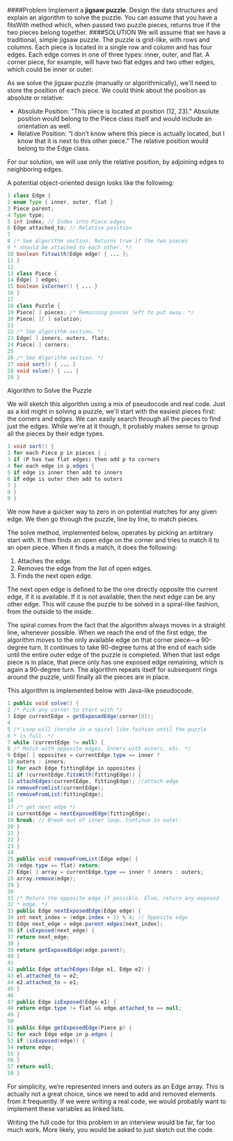 ####Problem
Implement a **jigsaw puzzle**. Design the data structures and explain an algorithm to solve the puzzle. You can assume that you have a fitsWith method which, when passed two puzzle pieces, returns true if the two pieces belong together.
####SOLUTION
We will assume that we have a traditional, simple jigsaw puzzle. The puzzle is grid-like, with rows and columns. Each piece is located in a single row and column and has four edges. Each edge comes in one of three types: inner, outer, and flat. A corner piece, for
example, will have two flat edges and two other edges, which could be inner or outer.

As we solve the jigsaw puzzle (manually or algorithmically), we'll need to store the position of each piece. We could think about the position as absolute or relative:
* Absolute Position: "This piece is located at position (12, 23)." Absolute position would belong to the Piece class itself and would include an orientation as well.
* Relative Position: “I don’t know where this piece is actually located, but I know that it is next to this other piece.” The relative position would belong to the Edge class.

For our solution, we will use only the relative position, by adjoining edges to neighboring edges.

A potential object-oriented design looks like the following:
```java
1 class Edge {
2 enum Type { inner, outer, flat }
3 Piece parent;
4 Type type;
5 int index; // Index into Piece.edges
6 Edge attached_to; // Relative position
7
8 /* See Algorithm section. Returns true if the two pieces
9 * should be attached to each other. */
10 boolean fitswith(Edge edge) { ... };
11 }
12
13 class Piece {
14 Edge[ ] edges;
15 boolean isCorner() { ... }
16 }
17
18 class Puzzle {
19 Piece[ ] pieces; /* Remaining pieces left to put away. */
20 Piece[ ][ ] solution;
21
22 /* See algorithm section. */
23 Edge[ ] inners, outers, flats;
24 Piece[ ] corners;
25
26 /* See Algorithm section. */
27 void sort() { ... }
28 void solve() { ... }
29 }
```
Algorithm to Solve the Puzzle

We will sketch this algorithm using a mix of pseudocode and real code.
Just as a kid might in solving a puzzle, we'll start with the easiest pieces first: the corners and edges. We can easily search through all the pieces to find just the edges. While we're at it though, it probably makes sense to group all the pieces by their edge types.
```java
1 void sort() {
2 for each Piece p in pieces { ;
3 if (P has two flat edges) then add p to corners
4 for each edge in p.edges {
5 if edge is inner then add to inners
6 if edge is outer then add to outers
7 }
8 }
9 }
```

We now have a quicker way to zero in on potential matches for any given edge. We then go through the puzzle, line by line, to match pieces.

The solve method, implemented below, operates by picking an arbitrary start with. It then finds an open edge on the corner and tries to match it to an open piece. When it finds a match, it does the following:
1. Attaches the edge.
2. Removes the edge from the list of open edges.
3. Finds the next open edge.

The next open edge is defined to be the one directly opposite the current edge, if it is available. If it is not available, then the next edge can be any other edge. This will cause the puzzle to be solved in a spiral-like fashion, from the outside to the inside.

The spiral comes from the fact that the algorithm always moves in a straight line, whenever possible. When we reach the end of the first edge, the algorithm moves to the only available edge on that corner piece—a 90-degree turn. It continues to take 90-degree turns at the end of each side until the entire outer edge of the puzzle is completed. When that last edge piece is in place, that piece only has one exposed edge remaining, which is again a 90-degree turn. The algorithm repeats itself for subsequent rings around the puzzle, until finally all the pieces are in place.

This algorithm is implemented below with Java-like pseudocode.
```java
1 public void solve() {
2 /* Pick any corner to start with */
3 Edge currentEdge = getExposedEdge(corner[0]);
4
5 /* Loop will iterate in a spiral like fashion until the puzzle
6 * is full. */
7 while (currentEdge != null) {
8 /* Match with opposite edges. Inners with outers, etc. */
9 Edge[ ] opposites = currentEdge.type == inner ?
10 outers : inners;
11 for each Edge fittingEdge in opposites {
12 if (currentEdge.fitsWith(fittingEdge)) {
13 attachEdges(currentEdge, fittingEdge); //attach edge
14 removeFromlist(currentEdge);
15 removeFromList(fittingEdge);
16
17 /* get next edge */
18 currentEdge = nextExposedEdge(fittingEdge);
19 break; // Break out of inner loop. Continue in outer.
20 }
21 }
22 }
23 }
24
25 public void removeFromList(Edge edge) {
26 (edge.type == flat) return;
27 Edge[ ] array = currentEdge.type == inner ? inners : outers;
28 array.remove(edge);
29 }
30
31 /* Return the opposite edge if possible. Else, return any exposed
32 * edge. */
33 public Edge nextExposedEdge(Edge edge) {
34 int next_index = (edge.index + 2) % 4; // Opposite edge
35 Edge next_edge = edge.parent.edges[next_index];
36 if isExposed(next_edge) {
37 return next_edge;
38 }
39 return getExposedEdge(edge.parent);
40 }
41
42 public Edge attachEdges(Edge e1, Edge e2) {
43 el.attached_to = e2;
44 e2.attached_to = e1;
45 }
46
47 public Edge isExposed(Edge e1) {
48 return edge.type != flat && edge.attached_to == null;
49 }
50
51 public Edge getExposedEdge(Piece p) {
52 for each Edge edge in p.edges {
53 if (isExposed(edge)) {
54 return edge;
55 }
56 }
57 return null;
58 }
```

For simplicity, we’re represented inners and outers as an Edge array. This is actually not a great choice, since we need to add and removed elements from it frequently. If we were writing a real code, we would probably want to implement these variables as linked lists.

Writing the full code for this problem in an interview would be far, far too much work. More likely, you would be asked to just sketch out the code.

